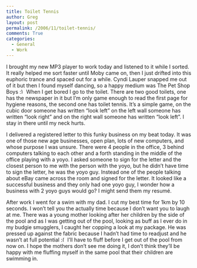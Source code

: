 ```yaml
---
title: Toilet Tennis
author: Greg
layout: post
permalink: /2006/11/toilet-tennis/
comments: True
categories:
  - General
  - Work
---
```

I brought my new MP3 player to work today and listened to it while I sorted. It really helped me sort faster until Moby came on, then I just drifted into this euphoric trance and spaced out for a while. Cyndi Lauper snapped me out of it but then I found myself dancing, so a happy medium was The Pet Shop Boys <img src="http://gregology.net/wp-includes/images/smilies/simple-smile.png" alt=":)" class="wp-smiley" style="height: 1em; max-height: 1em;" /> When I get bored I go to the toilet. There are two good toilets, one has the newspaper in it but I’m only game enough to read the first page for hygiene reasons, the second one has toilet tennis. It’s a simple game, on the cubic door someone has written “look left” on the left wall someone has written “look right” and on the right wall someone has written “look left”. I stay in there until my neck hurts.

I delivered a registered letter to this funky business on my beat today. It was one of those new age businesses, open plan, lots of new computers, and whose purpose I was unsure. There were 4 people in the office, 3 behind computers talking to each other and a forth standing in the middle of the office playing with a yoyo. I asked someone to sign for the letter and the closest person to me with the person with the yoyo, but he didn’t have time to sign the letter, he was the yoyo guy. Instead one of the people talking about eBay came across the room and signed for the letter. It looked like a successful business and they only had one yoyo guy, I wonder how a business with 2 yoyo guys would go? I might send them my resumé.

After work I went for a swim with my dad. I cut my best time for 1km by 10 seconds. I won’t tell you the actually time because I don’t want you to laugh at me. There was a young mother looking after her children by the side of the pool and as I was getting out of the pool, looking as buff as I ever do in my budgie smugglers, I caught her copping a look at my package. He was pressed up against the fabric because I hadn’t had time to readjust and he wasn’t at full potential <img src="http://gregology.net/wp-includes/images/smilies/frownie.png" alt=":(" class="wp-smiley" style="height: 1em; max-height: 1em;" /> I’ll have to fluff before I get out of the pool from now on. I hope the mothers don’t see me doing it, I don’t think they’ll be happy with me fluffing myself in the same pool that their children are swimming in.
